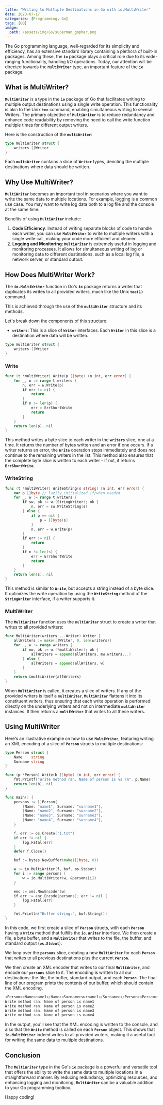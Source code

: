 ```yaml
---
title: "Writing to Multiple Destinations in Go with io.MultiWriter"
date: 2023-07-17
categories: [Programming, Go]
tags: [GO]
image:
  path: /assets/img/Go/superman_gopher.png
---
```


The Go programming language, well-regarded for its simplicity and efficiency, has an extensive standard library containing a plethora of built-in packages. Among these, the **`io`** package plays a critical role due to its wide-ranging functionality, handling I/O operations. Today, our attention will be directed towards the **`MultiWriter`** type, an important feature of the **`io`** package.

## **What is MultiWriter?**

**`MultiWriter`** is a type in the **`io`** package of Go that facilitates writing to multiple output destinations using a single write operation. This functionality is akin to the Unix **`tee`** command, enabling simultaneous writing to several Writers. The primary objective of **`MultiWriter`** is to reduce redundancy and enhance code readability by removing the need to call the write function multiple times for different output writers.

Here is the construction of the **`multiWriter`**:

```go
type multiWriter struct {
	writers []Writer
}
```

Each **`multiWriter`** contains a slice of **`Writer`** types, denoting the multiple destinations where data should be written.

## **Why Use MultiWriter?**

**`MultiWriter`** becomes an important tool in scenarios where you want to write the same data to multiple locations. For example, logging is a common use case. You may want to write log data both to a log file and the console at the same time.

Benefits of using **`MultiWriter`** include:

1. **Code Efficiency**: Instead of writing separate blocks of code to handle each writer, you can use **`MultiWriter`** to write to multiple writers with a single write call, making your code more efficient and cleaner.
2. **Logging and Monitoring**: **`MultiWriter`** is extremely useful in logging and monitoring processes. It allows for simultaneous writing of log or monitoring data to different destinations, such as a local log file, a network server, or standard output.

## **How Does MultiWriter Work?**

The **`io.MultiWriter`** function in Go's **`io`** package returns a writer that duplicates its writes to all provided writers, much like the Unix **`tee(1)`** command.

This is achieved through the use of the **`multiWriter`** structure and its methods. 

Let's break down the components of this structure:

- **`writers`**: This is a slice of **`Writer`** interfaces. Each **`Writer`** in this slice is a destination where data will be written.

```go
type multiWriter struct {
	writers []Writer
}
```

### Write

```go
func (t *multiWriter) Write(p []byte) (n int, err error) {
	for _, w := range t.writers {
		n, err = w.Write(p)
		if err != nil {
			return
		}
		if n != len(p) {
			err = ErrShortWrite
			return
		}
	}
	return len(p), nil
}
```

This method writes a byte slice to each writer in the **`writers`** slice, one at a time. It returns the number of bytes written and an error if one occurs. If a writer returns an error, the **`Write`** operation stops immediately and does not continue to the remaining writers in the list. This method also ensures that the complete byte slice is written to each writer - if not, it returns **`ErrShortWrite`**.

### WriteString

```go
func (t *multiWriter) WriteString(s string) (n int, err error) {
	var p []byte // lazily initialized if/when needed
	for _, w := range t.writers {
		if sw, ok := w.(StringWriter); ok {
			n, err = sw.WriteString(s)
		} else {
			if p == nil {
				p = []byte(s)
			}
			n, err = w.Write(p)
		}
		if err != nil {
			return
		}
		if n != len(s) {
			err = ErrShortWrite
			return
		}
	}
	return len(s), nil
}
```

This method is similar to **`Write`**, but accepts a string instead of a byte slice. It optimizes the write operation by using the **`WriteString`** method of the **`StringWriter`** interface, if a writer supports it.

### MultiWriter

The **`MultiWriter`** function uses the **`multiWriter`** struct to create a writer that writes to all provided writers:

```go
func MultiWriter(writers ...Writer) Writer {
	allWriters := make([]Writer, 0, len(writers))
	for _, w := range writers {
		if mw, ok := w.(*multiWriter); ok {
			allWriters = append(allWriters, mw.writers...)
		} else {
			allWriters = append(allWriters, w)
		}
	}
	return &multiWriter{allWriters}
}
```

When **`MultiWriter`** is called, it creates a slice of writers. If any of the provided writers is itself a **`multiWriter`**, **`MultiWriter`** flattens it into its constituent writers, thus ensuring that each write operation is performed directly on the underlying writers and not on intermediate **`multiWriter`** instances. It then returns a **`multiWriter`** that writes to all these writers.

## **Using MultiWriter**

Here's an illustrative example on how to use **`MultiWriter`**, featuring writing an XML encoding of a slice of **`Person`** structs to multiple destinations:

```go
type Person struct {
	Name    string
	Surname string
}

func (p *Person) Write(b []byte) (n int, err error) {
	fmt.Printf("Write method ran. Name of person is %s \n", p.Name)
	return len(b), nil
}

func main() {
	persons := []Person{
		{Name: "name1", Surname: "surname1"},
		{Name: "name2", Surname: "surname2"},
		{Name: "name3", Surname: "surname3"},
		{Name: "name4", Surname: "surname4"},
	}

	f, err := os.Create("1.txt")
	if err != nil {
		log.Fatal(err)
	}
	defer f.Close()

	buf := bytes.NewBuffer(make([]byte, 0))

	w := io.MultiWriter(f, buf, os.Stdout)
	for i := range persons {
		w = io.MultiWriter(w, &persons[i])
	}

	enc := xml.NewEncoder(w)
	if err := enc.Encode(persons); err != nil {
		log.Fatal(err)
	}

	fmt.Println("Buffer string:", buf.String())
}
```

In this code, we first create a slice of **`Person`** structs, with each **`Person`** having a **`Write`** method that fulfills the **`io.Writer`** interface. We then create a file, a byte buffer, and a **`MultiWriter`** that writes to the file, the buffer, and standard output (**`os.Stdout`**).

We loop over the **`persons`** slice, creating a new **`MultiWriter`** for each **`Person`** that writes to all previous destinations plus the current **`Person`**.

We then create an XML encoder that writes to our final **`MultiWriter`**, and encode our **`persons`** slice to it. The encoding is written to all our destinations: the file, the buffer, standard output, and each **`Person`**. The final line of our program prints the contents of our buffer, which should contain the XML encoding.

```go
<Person><Name>name1</Name><Surname>surname1</Surname></Person><Person><Name>name2</Name><Surname>surname2</Surname></Person><Person><Name>name3</Name><Surname>surname3</Surname></Person><Person><Name>name4</Name><Surname>surname4</Surname></Person>
Write method ran. Name of person is name1 
Write method ran. Name of person is name2 
Write method ran. Name of person is name3 
Write method ran. Name of person is name4
```

In the output, you'll see that the XML encoding is written to the console, and also that the **`Write`** method is called on each **`Person`** object. This shows that **`io.MultiWriter`** indeed writes to all provided writers, making it a useful tool for writing the same data to multiple destinations.

## **Conclusion**

The **`MultiWriter`** type in the Go's **`io`** package is a powerful and versatile tool that offers the ability to write the same data to multiple locations in a straightforward manner. By reducing redundancy, optimizing resources, and enhancing logging and monitoring, **`MultiWriter`** can be a valuable addition to your Go programming toolbox. 

Happy coding!